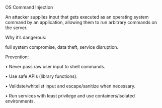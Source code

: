 OS Command Injection

An attacker supplies input that gets executed as an operating system command by an application, allowing them to run arbitrary commands on the server.

Why it’s dangerous: 

full system compromise, data theft, service disruption.

Prevention:

• Never pass raw user input to shell commands.

• Use safe APIs (library functions).

• Validate/whitelist input and escape/sanitize when necessary.

• Run services with least privilege and use containers/isolated environments.

